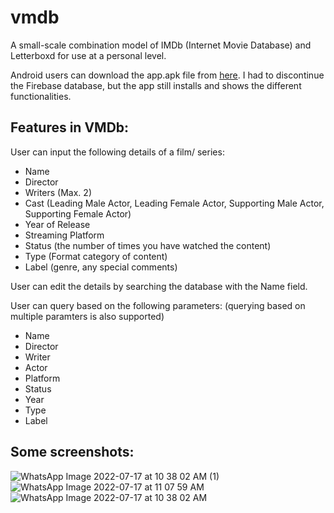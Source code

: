 # vmdb
A small-scale combination model of IMDb (Internet Movie Database) and Letterboxd for use at a personal level.

Android users can download the app.apk file from [here](https://drive.google.com/file/d/1UfuUfNRjh2pi1KveIaMBktqHdCMGqX1F/view?usp=sharing). I had to discontinue the Firebase database, but the app still installs and shows the different functionalities.

## Features in VMDb:

User can input the following details of a film/ series:
- Name
- Director
- Writers (Max. 2)
- Cast (Leading Male Actor, Leading Female Actor, Supporting Male Actor, Supporting Female Actor)
- Year of Release
- Streaming Platform
- Status (the number of times you have watched the content)
- Type (Format category of content)
- Label (genre, any special comments)

User can edit the details by searching the database with the Name field.

User can query based on the following parameters: (querying based on multiple paramters is also supported)
- Name
- Director
- Writer
- Actor
- Platform
- Status
- Year
- Type
- Label

## Some screenshots:
![WhatsApp Image 2022-07-17 at 10 38 02 AM (1)](https://user-images.githubusercontent.com/43022912/179386320-35848ee9-b9ae-4c41-abec-b6f367b6535d.jpeg)
![WhatsApp Image 2022-07-17 at 11 07 59 AM](https://user-images.githubusercontent.com/43022912/179386321-015ec881-38d5-43b4-bff8-bcf98680f4d7.jpeg)
![WhatsApp Image 2022-07-17 at 10 38 02 AM](https://user-images.githubusercontent.com/43022912/179386323-e3229c69-cc61-4447-9a86-1031788d6bcc.jpeg)

